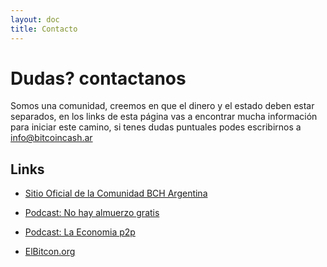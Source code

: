 ```yaml
---
layout: doc
title: Contacto
---
```


# Dudas? contactanos

Somos una comunidad, creemos en que el dinero y el estado deben estar separados, en los links de esta página vas a encontrar mucha información para iniciar este camino, si tenes dudas puntuales podes escribirnos a info@bitcoincash.ar

## Links

- [Sitio Oficial de la Comunidad BCH Argentina](https://www.bcharg.com/)

- [Podcast: No hay almuerzo gratis](https://www.youtube.com/@AlmuerzoNo)

- [Podcast: La Economia p2p](https://www.youtube.com/@LaEconomiaP2P)

- [ElBitcon.org](https://elbitcoin.org/)

<style module>





</style>
